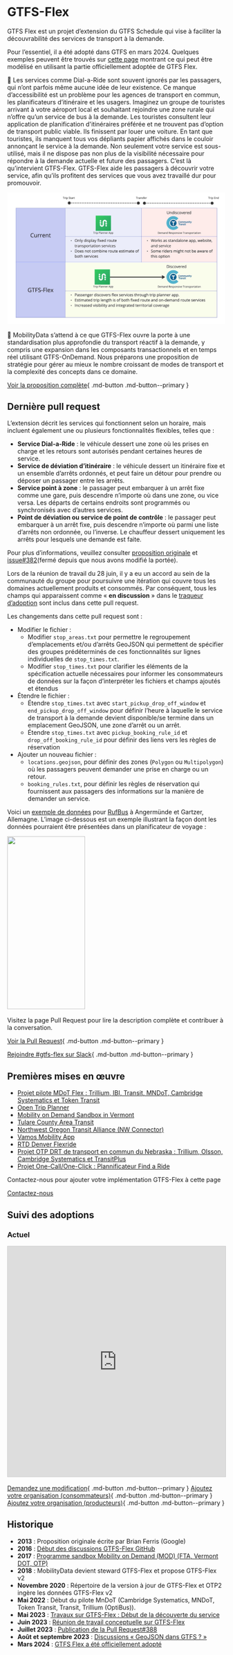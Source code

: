 # GTFS-Flex 
 
 GTFS Flex est un projet d’extension du GTFS Schedule qui vise à faciliter la découvrabilité des services de transport à la demande. 
 
 Pour l’essentiel, il a été adopté dans GTFS en mars 2024. Quelques exemples peuvent être trouvés sur [cette page](../../../documentation/schedule/examples/flex) montrant ce qui peut être modélisé en utilisant la partie officiellement adoptée de GTFS Flex. 
 
 🤔 Les services comme Dial-a-Ride sont souvent ignorés par les passagers, qui n’ont parfois même aucune idée de leur existence. Ce manque d’accessibilité est un problème pour les agences de transport en commun, les planificateurs d’itinéraire et les usagers. Imaginez un groupe de touristes arrivant à votre aéroport local et souhaitant rejoindre une zone rurale qui n’offre qu’un service de bus à la demande. Les touristes consultent leur application de planification d'itinéraires préférée et ne trouvent pas d’option de transport public viable. Ils finissent par louer une voiture. En tant que touristes, ils manquent tous vos dépliants papier affichés dans le couloir annonçant le service à la demande. Non seulement votre service est sous-utilisé, mais il ne dispose pas non plus de la visibilité nécessaire pour répondre à la demande actuelle et future des passagers. C’est là qu’intervient GTFS-Flex. GTFS-Flex aide les passagers à découvrir votre service, afin qu’ils profitent des services que vous avez travaillé dur pour promouvoir. 

<img src="../../../assets/flex-userjourney-resize.jpg" alt="Parcours utilisateur GTFS-Flex"> 
 
 🔮 MobilityData s’attend à ce que GTFS-Flex ouvre la porte à une standardisation plus approfondie du transport réactif à la demande, y compris une expansion dans les composants transactionnels et en temps réel utilisant GTFS-OnDemand. Nous préparons une proposition de stratégie pour gérer au mieux le nombre croissant de modes de transport et la complexité des concepts dans ce domaine. 
 
 [Voir la proposition complète](https://github.com/MobilityData/gtfs-flex){ .md-button .md-button--primary } 
 
## Dernière pull request 
L’extension décrit les services qui fonctionnent selon un horaire, mais incluent également une ou plusieurs fonctionnalités flexibles, telles que : 
 
 - **Service Dial-a-Ride** : le véhicule dessert une zone où les prises en charge et les retours sont autorisés pendant certaines heures de service. 
 - **Service de déviation d’itinéraire** : le véhicule dessert un itinéraire fixe et un ensemble d’arrêts ordonnés, et peut faire un détour pour prendre ou déposer un passager entre les arrêts. 
 - **Service point à zone** : le passager peut embarquer à un arrêt fixe comme une gare, puis descendre n’importe où dans une zone, ou vice versa. Les départs de certains endroits sont programmés ou synchronisés avec d’autres services. 
 - **Point de déviation ou service de point de contrôle** : le passager peut embarquer à un arrêt fixe, puis descendre n’importe où parmi une liste d’arrêts non ordonnée, ou l’inverse. Le chauffeur dessert uniquement les arrêts pour lesquels une demande est faite. 
 
 Pour plus d’informations, veuillez consulter [proposition originale](https://github.com/MobilityData/gtfs-flex/blob/master/spec/reference.md) et [issue#382](https://github.com/google/transit/issues/382)(fermé depuis que nous avons modifié la portée). 
 
 Lors de la réunion de travail du 28 juin, il y a eu un accord au sein de la communauté du groupe pour poursuivre une itération qui couvre tous les domaines actuellement produits et consommés. Par conséquent, tous les champs qui apparaissent comme « **en discussion** » dans le [traqueur d’adoption](#suivi-des-adoptions) sont inclus dans cette pull request. 
 
 Les changements dans cette pull request sont : 
 
- Modifier le fichier : 
    - Modifier `stop_areas.txt` pour permettre le regroupement d’emplacements et/ou d’arrêts GeoJSON qui permettent de spécifier des groupes prédéterminés de ces fonctionnalités sur lignes individuelles de `stop_times.txt`. 
    - Modifier `stop_times.txt` pour clarifier les éléments de la spécification actuelle nécessaires pour informer les consommateurs de données sur la façon d’interpréter les fichiers et champs ajoutés et étendus
- Étendre le fichier : 
    - Étendre `stop_times.txt` avec `start_pickup_drop_off_window` et `end_pickup_drop_off_window` pour définir l’heure à laquelle le service de transport à la demande devient disponible/se termine dans un emplacement GeoJSON, une zone d’arrêt ou un arrêt. 
    - Étendre `stop_times.txt` avec `pickup_booking_rule_id` et `drop_off_booking_rule_id` pour définir des liens vers les règles de réservation
- Ajouter un nouveau fichier : 
    - `locations.geojson`, pour définir des zones (`Polygon` ou `Multipolygon`) où les passagers peuvent demander une prise en charge ou un retour. 
    - `booking_rules.txt`, pour définir les règles de réservation qui fournissent aux passagers des informations sur la manière de demander un service. 
 
 Voici un [exemple de données](https://docs.google.com/spreadsheets/d/1w5EHuHfxvejqApJFHA1Z0K2KytD9zahwbf8zyRlP_Ls/edit#gid=1451132209) pour [RufBus](https://uvg-online.com/rufbus-angermuende/) à Angermünde et Gartzer, Allemagne. L’image ci-dessous est un exemple illustrant la façon dont les données pourraient être présentées dans un planificateur de voyage : 
 
 <img src="https://github.com/google/transit/assets/126435471/c986f79a-0164-4e38-a552-7e37405fe133" width="180" height="400"> 
 
 Visitez la page Pull Request pour lire la description complète et contribuer à la conversation. 
 
 [Voir la Pull Request](https://github.com/google/transit/pull/388){ .md-button .md-button--primary } 
 
 [Rejoindre #gtfs-flex sur Slack](https://share.mobilitydata.org/slack){ .md-button .md-button--primary } 
 
## Premières mises en œuvre
- [Projet pilote MDoT Flex : Trillium, IBI, Transit, MNDoT, Cambridge Systematics et Token Transit](https://blog.transitapp.com/case-study/mndot-gtfs-flex-bringing-rural-riders-into-the-fold/) 
 - [Open Trip Planner](https://www.opentripplanner.org/) 
 - [Mobility on Demand Sandbox in Vermont](https://www.connectingcommuters.org/) 
 - [Tulare County Area Transit](https://ridetcat.org/) 
 - [Northwest Oregon Transit Alliance (NW Connector)](https://nwconnector.org/other-services/) 
 - [Vamos Mobility App](https://vamosmobileapp.com/) 
 - [RTD Denver Flexride](https://www.rtd-denver.com/services/flexride) 
 - [Projet OTP DRT de transport en commun du Nebraska : Trillium, Olsson, Cambridge Systematics et TransitPlus](https://trips.nebraskatransit.com/#/)
 - [Projet One-Call/One-Click : Plannificateur Find a Ride](https://www.findaride.org/tripplanner) 
 
 Contactez-nous pour ajouter votre implémentation GTFS-Flex à cette page 
 
 <a class="md-button md-button--primary" href=mailto:specification@mobilitydata.org >Contactez-nous</a> 
 
## Suivi des adoptions
### Actuel 

<iframe class="airtable-embed" src="https://airtable.com/embed/appopXWyO2ne6THIw/shrUPyCZWOWrvO2mX?backgroundColor=purple" frameborder="0" onmousewheel="" width="100%" height="533" style="background: transparent; border: 1px solid #ccc;"></iframe>
 
 [Demandez une modification](https://airtable.com/shrcac1fXUrMxfoDV){ .md-button .md-button--primary } 
 [Ajoutez votre organisation (consommateurs)](https://airtable.com/shrgnVR5Su9tkHvUv){ .md-button .md-button--primary } 
 [Ajoutez votre organisation (producteurs)](https://airtable.com/shrsU4idBtcLuRuwZ){ .md-button .md-button--primary } 
 
## Historique
- **2013** : Proposition originale écrite par Brian Ferris (Google) 
 - **2016** : <a href="https://github.com/MobilityData/gtfs-flex/tree/master" target="_blank">Début des discussions GTFS-Flex GitHub</a> 
 - **2017** : <a href="https://www.oregon.gov/odot/RPTD/RPTD%20Document%20Library/GTFS-Flex-N-CATT.pdf" target="_blank">Programme sandbox Mobility on Demand (MOD) (FTA, Vermont DOT, OTP)</a> 
 - **2018** : MobilityData devient steward GTFS-Flex et propose GTFS-Flex v2
 - **Novembre 2020** : Répertoire de la version à jour de GTFS-Flex et OTP2 ingère les données GTFS-Flex v2
 - **Mai 2022** : Début du pilote MnDoT (Cambridge Systematics, MNDoT, Token Transit, Transit, Trillium (OptiBus)). 
 - **Mai 2023** : <a href="https://github.com/google/transit/issues/382" target="_blank">Travaux sur GTFS-Flex : Début de la découverte du service</a> 
 - **Juin 2023** : <a href="https://mobilitydata.org/recap-mobilitydata-working-meeting-gtfs-flex-service-discovery/" target="_blank">Réunion de travail conceptuelle sur GTFS-Flex</a> 
 - **Juillet 2023** : <a href="https://github.com/google/transit/pull/388" target="_blank">Publication de la Pull Request#388</a> 
 - **Août et septembre 2023** : <a href="https://github.com/google/transit/pull/388" target="_blank">Discussions « GeoJSON dans GTFS ? »</a> 
 - **Mars 2024** : <a href="https://github.com/google/transit/pull/433" target="_blank">GTFS Flex a été officiellement adopté</a> 
